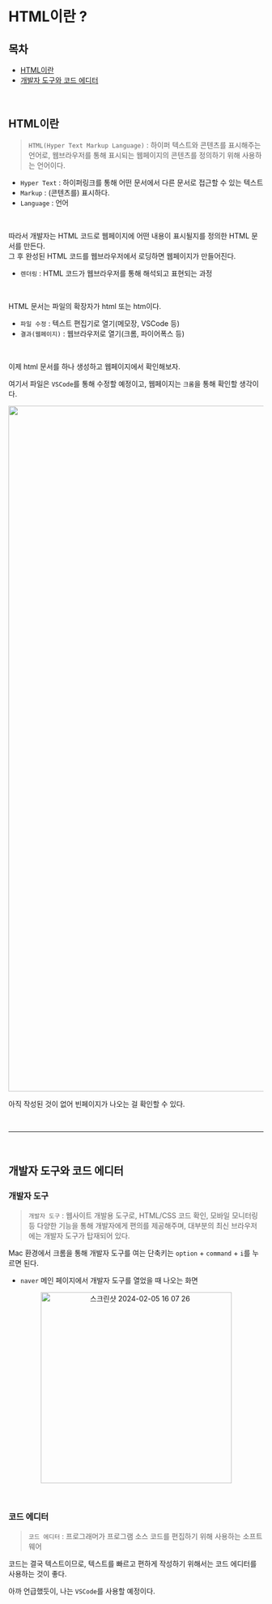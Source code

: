 # HTML이란 ? 

## 목차
- [HTML이란](#html이란)
- [개발자 도구와 코드 에디터](#개발자-도구와-코드-에디터)

</br>

## HTML이란

> `HTML(Hyper Text Markup Language)` : 하이퍼 텍스트와 콘텐츠를 표시해주는 언어로,
> 웹브라우저를 통해 표시되는 웹페이지의 콘텐츠를 정의하기 위해 사용하는 언어이다.

- `Hyper Text` : 하이퍼링크를 통해 어떤 문서에서 다른 문서로 접근할 수 있는 텍스트
- `Markup` : (콘텐츠를) 표시하다.
- `Language` : 언어

</br>

따라서 개발자는 HTML 코드로 웹페이지에 어떤 내용이 표시될지를 정의한 HTML 문서를 만든다. </br>
그 후 완성된 HTML 코드를 웹브라우저에서 로딩하면 웹페이지가 만들어진다.</br>

- `렌더링` : HTML 코드가 웹브라우저를 통해 해석되고 표현되는 과정

</br>

HTML 문서는 파일의 확장자가 html 또는 htm이다. </br>

- `파일 수정` : 텍스트 편집기로 열기(메모장, VSCode 등)
- `결과(웹페이지)` : 웹브라우저로 열기(크롬, 파이어폭스 등)

</br>

이제 html 문서를 하나 생성하고 웹페이지에서 확인해보자.

여기서 파일은 `VSCode`를 통해 수정할 예정이고, 웹페이지는 `크롬`을 통해 확인할 생각이다.

<p align=center>
<img width="1353" alt="스크린샷 2024-02-05 15 50 21" src="https://github.com/hamsangjin/TIL/assets/103736614/4dd8ed1f-6b3c-4ed2-ae9b-924e2e848f13">
</p>

아직 작성된 것이 없어 빈페이지가 나오는 걸 확인할 수 있다.

</br>

---

</br>

## 개발자 도구와 코드 에디터

### 개발자 도구
> `개발자 도구` : 웹사이트 개발용 도구로, HTML/CSS 코드 확인, 모바일 모니터링 등 다양한 기능을 통해 개발자에게 편의를 제공해주며, 대부분의 최신 브라우저에는 개발자 도구가 탑재되어 있다.

Mac 환경에서 크롬을 통해 개발자 도구를 여는 단축키는 `option` + `command` + `i`를 누르면 된다. </br>


- `naver` 메인 페이지에서 개발자 도구를 열었을 때 나오는 화면
<p align=center>
<img width="377" alt="스크린샷 2024-02-05 16 07 26" src="https://github.com/hamsangjin/TIL/assets/103736614/1a125e27-40f1-4400-88e6-268511233ebf">
</p>

</br>

### 코드 에디터
> `코드 에디터` : 프로그래머가 프로그램 소스 코드를 편집하기 위해 사용하는 소프트웨어

코드는 결국 텍스트이므로, 텍스트를 빠르고 편하게 작성하기 위해서는 코드 에디터를 사용하는 것이 좋다. </br>

아까 언급했듯이, 나는 `VSCode`를 사용할 예정이다.
